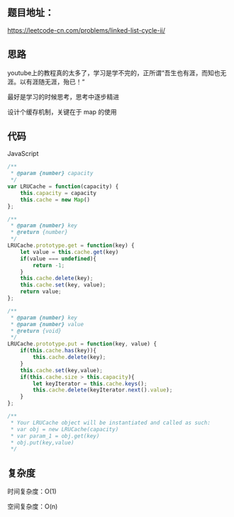 ## 题目地址：

https://leetcode-cn.com/problems/linked-list-cycle-ii/



## 思路

youtube上的教程真的太多了，学习是学不完的，正所谓“吾生也有涯，而知也无涯。以有涯随无涯，殆已！“

最好是学习的时候思考，思考中逐步精进

设计个缓存机制，关键在于 map 的使用



## 代码

JavaScript

```javascript
/**
 * @param {number} capacity
 */
var LRUCache = function(capacity) {
    this.capacity = capacity
    this.cache = new Map()
};

/** 
 * @param {number} key
 * @return {number}
 */
LRUCache.prototype.get = function(key) {
    let value = this.cache.get(key)
    if(value === undefined){
        return -1;
    }
    this.cache.delete(key);
    this.cache.set(key, value);
    return value;
};

/** 
 * @param {number} key 
 * @param {number} value
 * @return {void}
 */
LRUCache.prototype.put = function(key, value) {
    if(this.cache.has(key)){
        this.cache.delete(key);
    }
    this.cache.set(key,value);
    if(this.cache.size > this.capacity){
        let keyIterator = this.cache.keys();
        this.cache.delete(keyIterator.next().value);
    }
};

/**
 * Your LRUCache object will be instantiated and called as such:
 * var obj = new LRUCache(capacity)
 * var param_1 = obj.get(key)
 * obj.put(key,value)
 */
```



## 复杂度

时间复杂度：O(1)

空间复杂度：O(n)